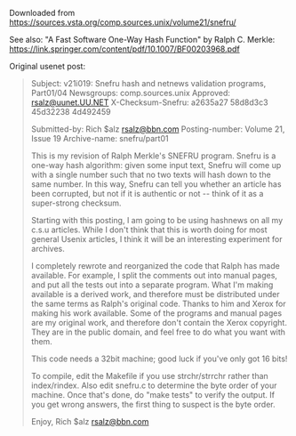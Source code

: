 Downloaded from https://sources.vsta.org/comp.sources.unix/volume21/snefru/

See also: "A Fast Software One-Way Hash Function" by Ralph C. Merkle: https://link.springer.com/content/pdf/10.1007/BF00203968.pdf

Original usenet post:

> Subject:  v21i019:  Snefru hash and netnews validation programs, Part01/04
> Newsgroups: comp.sources.unix
> Approved: rsalz@uunet.UU.NET
> X-Checksum-Snefru: a2635a27 58d8d3c3 45d32238 4d492459
> 
> Submitted-by: Rich $alz <rsalz@bbn.com>
> Posting-number: Volume 21, Issue 19
> Archive-name: snefru/part01
> 
> This is my revision of Ralph Merkle's SNEFRU program.  Snefru is a one-way
> hash algorithm:  given some input text, Snefru will come up with a single
> number such that no two texts will hash down to the same number.  In this
> way, Snefru can tell you whether an article has been corrupted, but not if
> it is authentic or not -- think of it as a super-strong checksum.
> 
> Starting with this posting, I am going to be using hashnews on all my
> c.s.u articles.  While I don't think that this is worth doing for most
> general Usenix articles, I think it will be an interesting experiment for
> archives.
> 
> I completely rewrote and reorganized the code that Ralph has made
> available.  For example, I split the comments out into manual pages, and
> put all the tests out into a separate program.  What I'm making available
> is a derived work, and therefore must be distributed under the same terms
> as Ralph's original code.  Thanks to him and Xerox for making his work
> available.  Some of the programs and manual pages are my original work,
> and therefore don't contain the Xerox copyright.  They are in the public
> domain, and feel free to do what you want with them.
> 
> This code needs a 32bit machine; good luck if you've only got 16 bits!
> 
> To compile, edit the Makefile if you use strchr/strrchr rather than
> index/rindex.  Also edit snefru.c to determine the byte order of your
> machine.  Once that's done, do "make tests" to verify the output.  If you
> get wrong answers, the first thing to suspect is the byte order.
> 
> Enjoy,
> Rich $alz <rsalz@bbn.com>